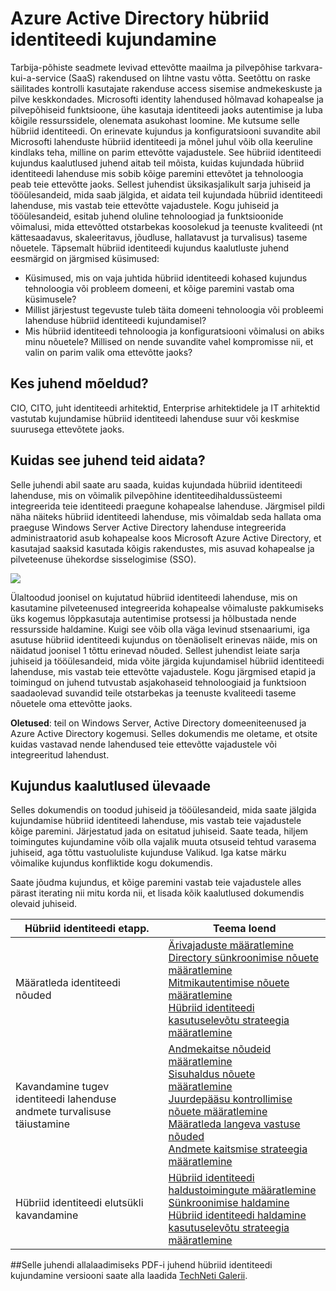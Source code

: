 <properties
    pageTitle="Azure Active Directory hübriid identiteedi kujundamine – ülevaade | Microsoft Azure'i"
    description="Ülevaade ja sisu kaart hübriid identiteedi kujundus kaalutlused juhend"
    documentationCenter=""
    services="active-directory"
    authors="billmath"
    manager="femila"
    editor=""/>

<tags
    ms.service="active-directory"
    ms.devlang="na"
    ms.topic="article"
    ms.tgt_pltfrm="na"
    ms.workload="identity" 
    ms.date="08/08/2016"
    ms.author="billmath"/>

# <a name="azure-active-directory-hybrid-identity-design-considerations"></a>Azure Active Directory hübriid identiteedi kujundamine

Tarbija-põhiste seadmete levivad ettevõtte maailma ja pilvepõhise tarkvara-kui-a-service (SaaS) rakendused on lihtne vastu võtta. Seetõttu on raske säilitades kontrolli kasutajate rakenduse access sisemise andmekeskuste ja pilve keskkondades.  Microsofti identity lahendused hõlmavad kohapealse ja pilvepõhiseid funktsioone, ühe kasutaja identiteedi jaoks autentimise ja luba kõigile ressurssidele, olenemata asukohast loomine. Me kutsume selle hübriid identiteedi. On erinevate kujundus ja konfiguratsiooni suvandite abil Microsofti lahenduste hübriid identiteedi ja mõnel juhul võib olla keeruline kindlaks teha, milline on parim ettevõtte vajadustele. See hübriid identiteedi kujundus kaalutlused juhend aitab teil mõista, kuidas kujundada hübriid identiteedi lahenduse mis sobib kõige paremini ettevõtet ja tehnoloogia peab teie ettevõtte jaoks.  Sellest juhendist üksikasjalikult sarja juhiseid ja tööülesandeid, mida saab jälgida, et aidata teil kujundada hübriid identiteedi lahenduse, mis vastab teie ettevõtte vajadustele. Kogu juhiseid ja tööülesandeid, esitab juhend oluline tehnoloogiad ja funktsioonide võimalusi, mida ettevõtted otstarbekas koosolekud ja teenuste kvaliteedi (nt kättesaadavus, skaleeritavus, jõudluse, hallatavust ja turvalisus) taseme nõuetele. Täpsemalt hübriid identiteedi kujundus kaalutluste juhend eesmärgid on järgmised küsimused: 

- Küsimused, mis on vaja juhtida hübriid identiteedi kohased kujundus tehnoloogia või probleem domeeni, et kõige paremini vastab oma küsimusele?
- Millist järjestust tegevuste tuleb täita domeeni tehnoloogia või probleemi lahenduse hübriid identiteedi kujundamisel? 
- Mis hübriid identiteedi tehnoloogia ja konfiguratsiooni võimalusi on abiks minu nõuetele? Millised on nende suvandite vahel kompromisse nii, et valin on parim valik oma ettevõtte jaoks?


## <a name="who-is-this-guide-intended-for"></a>Kes juhend mõeldud?
 CIO, CITO, juht identiteedi arhitektid, Enterprise arhitektidele ja IT arhitektid vastutab kujundamise hübriid identiteedi lahenduse suur või keskmise suurusega ettevõtete jaoks.

## <a name="how-can-this-guide-help-you"></a>Kuidas see juhend teid aidata? 
Selle juhendi abil saate aru saada, kuidas kujundada hübriid identiteedi lahenduse, mis on võimalik pilvepõhine identiteedihaldussüsteemi integreerida teie identiteedi praegune kohapealse lahenduse. Järgmisel pildi näha näiteks hübriid identiteedi lahenduse, mis võimaldab seda hallata oma praeguse Windows Server Active Directory lahenduse integreerida administraatorid asub kohapealse koos Microsoft Azure Active Directory, et kasutajad saaksid kasutada kõigis rakendustes, mis asuvad kohapealse ja pilveteenuse ühekordse sisselogimise (SSO).

![](./media/hybrid-id-design-considerations/hybridID-example.png)


Ülaltoodud joonisel on kujutatud hübriid identiteedi lahenduse, mis on kasutamine pilveteenused integreerida kohapealse võimaluste pakkumiseks üks kogemus lõppkasutaja autentimise protsessi ja hõlbustada nende ressursside haldamine. Kuigi see võib olla väga levinud stsenaariumi, iga asutuse hübriid identiteedi kujundus on tõenäoliselt erinevas näide, mis on näidatud joonisel 1 tõttu erinevad nõuded. Sellest juhendist leiate sarja juhiseid ja tööülesandeid, mida võite järgida kujundamisel hübriid identiteedi lahenduse, mis vastab teie ettevõtte vajadustele. Kogu järgmised etapid ja toimingud on juhend tutvustab asjakohaseid tehnoloogiaid ja funktsioon saadaolevad suvandid teile otstarbekas ja teenuste kvaliteedi taseme nõuetele oma ettevõtte jaoks.

**Oletused**: teil on Windows Server, Active Directory domeeniteenused ja Azure Active Directory kogemusi. Selles dokumendis me oletame, et otsite kuidas vastavad nende lahendused teie ettevõtte vajadustele või integreeritud lahendust.

## <a name="design-considerations-overview"></a>Kujundus kaalutlused ülevaade
Selles dokumendis on toodud juhiseid ja tööülesandeid, mida saate jälgida kujundamise hübriid identiteedi lahenduse, mis vastab teie vajadustele kõige paremini. Järjestatud jada on esitatud juhiseid. Saate teada, hiljem toimingutes kujundamine võib olla vajalik muuta otsuseid tehtud varasema juhiseid, aga tõttu vastuoluliste kujunduse Valikud. Iga katse märku võimalike kujundus konfliktide kogu dokumendis. 

Saate jõudma kujundus, et kõige paremini vastab teie vajadustele alles pärast iterating nii mitu korda nii, et lisada kõik kaalutlused dokumendis olevaid juhiseid. 

| Hübriid identiteedi etapp.                                             | Teema loend                                                                                                                                                                                       |
|-------------------------------------------------------------------|--------------------------------------------------------------------------------------------------------------------------------------------------------------------------------------------------|
| Määratleda identiteedi nõuded                                   | [Ärivajaduste määratlemine](active-directory-hybrid-identity-design-considerations-business-needs.md)<br> [Directory sünkroonimise nõuete määratlemine](active-directory-hybrid-identity-design-considerations-directory-sync-requirements.md)<br> [Mitmikautentimise nõuete määratlemine](active-directory-hybrid-identity-design-considerations-multifactor-auth-requirements.md)<br> [Hübriid identiteedi kasutuselevõtu strateegia määratlemine](active-directory-hybrid-identity-design-considerations-identity-adoption-strategy.md)                       |
| Kavandamine tugev identiteedi lahenduse andmete turvalisuse täiustamine | [Andmekaitse nõudeid määratlemine](active-directory-hybrid-identity-design-considerations-dataprotection-requirements.md) <br> [Sisuhaldus nõuete määratlemine](active-directory-hybrid-identity-design-considerations-contentmgt-requirements.md)<br> [Juurdepääsu kontrollimise nõuete määratlemine](active-directory-hybrid-identity-design-considerations-accesscontrol-requirements.md)<br> [Määratleda langeva vastuse nõuded](active-directory-hybrid-identity-design-considerations-incident-response-requirements.md) <br> [Andmete kaitsmise strateegia määratlemine](active-directory-hybrid-identity-design-considerations-data-protection-strategy.md)  |
| Hübriid identiteedi elutsükli kavandamine                                | [Hübriid identiteedi haldustoimingute määratlemine](active-directory-hybrid-identity-design-considerations-hybrid-id-management-tasks.md) <br> [Sünkroonimise haldamine](active-directory-hybrid-identity-design-considerations-hybrid-id-management-tasks.md)<br> [Hübriid identiteedi haldamine kasutuselevõtu strateegia määratlemine](active-directory-hybrid-identity-design-considerations-lifecycle-adoption-strategy.md) |     


##<a name="download-this-guide"></a>Selle juhendi allalaadimiseks
PDF-i juhend hübriid identiteedi kujundamine versiooni saate alla laadida [TechNeti Galerii](https://gallery.technet.microsoft.com/Azure-Hybrid-Identity-b06c8288). 

                                                             
